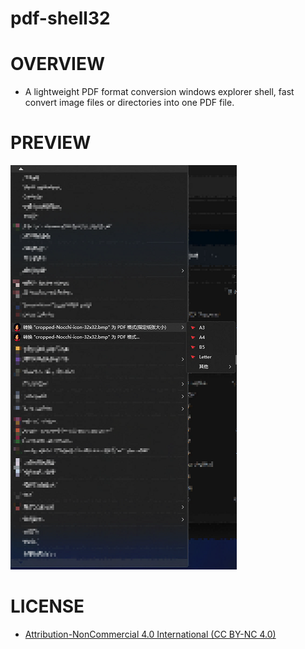 # pdf-shell32
# OVERVIEW
* A lightweight PDF format conversion windows explorer shell, fast convert image files or directories into one PDF file.
# PREVIEW
![Windows Explorer Menu](preview.png "pdf-shell32")
# LICENSE
* [Attribution-NonCommercial 4.0 International (CC BY-NC 4.0)](https://creativecommons.org/licenses/by-nc/4.0/)
